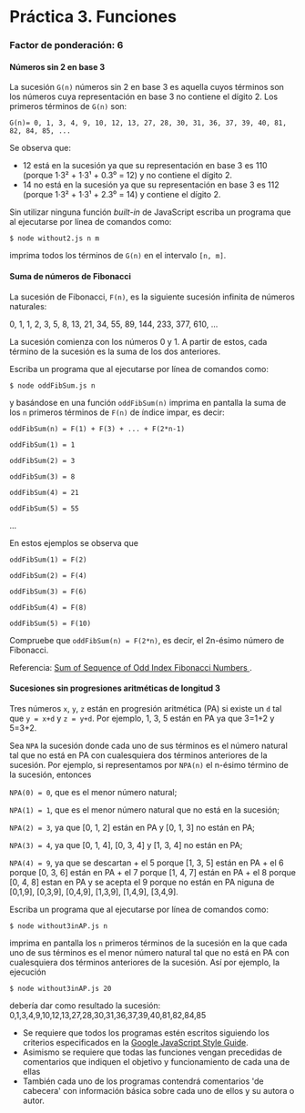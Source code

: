 # Práctica 3. Funciones
### Factor de ponderación: 6

#### Números sin 2 en base 3
La sucesión `G(n)` números sin 2 en base 3 es aquella cuyos términos son los números cuya representación en base 3 no contiene el dígito 2.
Los primeros términos de `G(n)` son:

`G(n)= 0, 1, 3, 4, 9, 10, 12, 13, 27, 28, 30, 31, 36, 37, 39, 40, 81, 82, 84, 85, ...`

Se observa que:
* 12 está en la sucesión ya que su representación en base 3 es 110 (porque 1·3² + 1·3¹ + 0.3⁰ = 12) y no contiene el dígito 2.
* 14 no está en la sucesión ya que su representación en base 3 es 112 (porque 1·3² + 1·3¹ + 2.3⁰ = 14) y contiene el dígito 2.

Sin utilizar ninguna función _built-in_ de JavaScript escriba un programa que al ejecutarse por línea de comandos como:

`$ node without2.js n m`

imprima todos los términos de `G(n)` en el intervalo `[n, m]`.

#### Suma de números de Fibonacci
La sucesión de Fibonacci, `F(n)`, es la siguiente sucesión infinita de números naturales:

   0, 1, 1, 2, 3, 5, 8, 13, 21, 34, 55, 89, 144, 233, 377, 610, ...

La sucesión comienza con los números 0 y 1. A partir de estos, cada término de la sucesión es la suma de los dos anteriores.

Escriba un programa que al ejecutarse por línea de comandos como:

`$ node oddFibSum.js n`

y basándose en una función `oddFibSum(n)` imprima en pantalla la suma de los `n` primeros términos de `F(n)` de índice impar, es decir:

`oddFibSum(n) = F(1) + F(3) + ... + F(2*n-1)`

`oddFibSum(1) = 1`

`oddFibSum(2) = 3`

`oddFibSum(3) = 8`

`oddFibSum(4) = 21`

`oddFibSum(5) = 55`

...

En estos ejemplos se observa que

`oddFibSum(1) = F(2)`

`oddFibSum(2) = F(4)`

`oddFibSum(3) = F(6)`

`oddFibSum(4) = F(8)`

`oddFibSum(5) = F(10)`

Compruebe que `oddFibSum(n) = F(2*n)`, es decir, el 2n-ésimo número de Fibonacci.

Referencia: [Sum of Sequence of Odd Index Fibonacci Numbers
][1].

#### Sucesiones sin progresiones aritméticas de longitud 3
Tres números `x`, `y`, `z` están en progresión aritmética (PA) si existe un `d` tal que `y = x+d` y `z = y+d`. Por ejemplo, 1, 3, 5 están en PA ya que 3=1+2 y 5=3+2.

Sea `NPA` la sucesión donde cada uno de sus términos es el número natural tal que no está en PA con cualesquiera dos términos anteriores de la sucesión. Por ejemplo, si representamos por `NPA(n)` el n-ésimo término de la sucesión, entonces

`NPA(0) = 0`, que es el menor número natural;

`NPA(1) = 1`, que es el menor número natural que no está en la sucesión;

`NPA(2) = 3`, ya que [0, 1, 2] están en PA y [0, 1, 3] no están en PA;

`NPA(3) = 4`, ya que [0, 1, 4], [0, 3, 4] y [1, 3, 4] no están en PA;

`NPA(4) = 9`, ya que se descartan
          + el 5 porque [1, 3, 5] están en PA
          + el 6 porque [0, 3, 6] están en PA
          + el 7 porque [1, 4, 7] están en PA
          + el 8 porque [0, 4, 8] estan en PA
          y se acepta el 9 porque no están en PA niguna de [0,1,9],
          [0,3,9], [0,4,9], [1,3,9], [1,4,9], [3,4,9].

Escriba un programa que al ejecutarse por línea de comandos como:

`$ node without3inAP.js n`

imprima en pantalla los `n` primeros términos de la sucesión en la que cada uno de sus términos es el menor número natural tal que no está en PA con cualesquiera dos términos anteriores de la sucesión.
Así por ejemplo, la ejecución

`$ node without3inAP.js 20`

debería dar como resultado la sucesión: 0,1,3,4,9,10,12,13,27,28,30,31,36,37,39,40,81,82,84,85

* Se requiere que todos los programas estén escritos siguiendo los criterios especificados en la [Google JavaScript Style Guide][2].
* Asimismo se requiere que todas las funciones vengan precedidas de comentarios que indiquen el objetivo y funcionamiento de cada una de ellas
* También cada uno de los programas contendrá comentarios 'de cabecera' con información básica sobre cada uno de ellos y su autora o autor.

[1]: https://proofwiki.org/wiki/Sum_of_Sequence_of_Odd_Index_Fibonacci_Numbers "Sum of Sequence of Odd Index Fibonacci Numbers"

[2]: https://google.github.io/styleguide/jsguide.html "Google JavaScript Style Guide"
